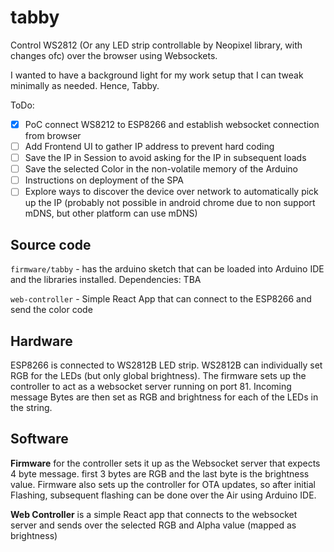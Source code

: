 # tabby

Control WS2812 (Or any LED strip controllable by Neopixel library, with changes ofc) over the browser using Websockets.

I wanted to have a background light for my work setup that I can tweak minimally as needed. Hence, Tabby.

ToDo:

- [x] PoC connect WS8212 to ESP8266 and establish websocket connection from browser
- [ ] Add Frontend UI to gather IP address to prevent hard coding
- [ ] Save the IP in Session to avoid asking for the IP in subsequent loads
- [ ] Save the selected Color in the non-volatile memory of the Arduino
- [ ] Instructions on deployment of the SPA
- [ ] Explore ways to discover the device over network to automatically pick up the IP (probably not possible in android chrome due to non support mDNS, but other platform can use mDNS)

## Source code

`firmware/tabby` - has the arduino sketch that can be loaded into Arduino IDE and the libraries installed.
Dependencies: TBA

`web-controller` - Simple React App that can connect to the ESP8266 and send the color code

## Hardware

ESP8266 is connected to WS2812B LED strip. WS2812B can individually set RGB for the LEDs (but only global brightness). The firmware sets up the controller to act as a websocket server running on port 81.
Incoming message Bytes are then set as RGB and brightness for each of the LEDs in the string.

## Software

**Firmware** for the controller sets it up as the Websocket server that expects 4 byte message. first 3 bytes are RGB and the last byte is the brightness value.
Firmware also sets up the controller for OTA updates, so after initial Flashing, subsequent flashing can be done over the Air using Arduino IDE.

**Web Controller** is a simple React app that connects to the websocket server and sends over the selected RGB and Alpha value (mapped as brightness)
